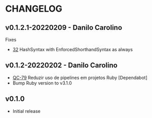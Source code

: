 # CHANGELOG

## v0.1.2.1-20220209 - Danilo Carolino

Fixes

* [32](https://github.com/Quasar-Flash/flash_integration/issues/32) HashSyntax with EnforcedShorthandSyntax as always

## v0.1.2-20220202 - Danilo Carolino

* [QC-79](https://qflash.atlassian.net/jira/software/projects/QC/boards/31?selectedIssue=QC-79)
Reduzir uso de pipelines em projetos Ruby [Dependabot]
* Bump Ruby version to v3.1.0

## v0.1.0

* Initial release
